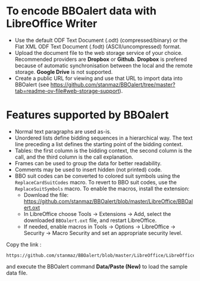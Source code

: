 
# To encode BBOalert data with LibreOffice Writer

- Use the default ODF Text Document (.odt) (compressed/binary) or the Flat XML ODF Text Document (.fodt) (ASCII/uncompressed) format.
- Upload the document file to the web storage service of your choice. Recommended providers are **Dropbox** or **Github**. **Dropbox** is prefered because of automatic synchronisation between the local and the remote storage. **Google Drive** is not supported.
- Create a public URL for viewing and use that URL to import data into BBOalert (see https://github.com/stanmaz/BBOalert/tree/master?tab=readme-ov-file#web-storage-support).

# Features supported by BBOalert

- Normal text paragraphs are used as-is.
- Unordered lists define bidding sequences in a hierarchical way. The text line preceding a list defines the starting point of the bidding context.
- Tables: the first column is the bidding context, the second column is the call, and the third column is the call explanation.
- Frames can be used to group the data for better readability.
- Comments may be used to insert hidden (not printed) code.
- BBO suit codes can be converted to colored suit symbols using the `ReplaceCardSuitCodes` macro. To revert to BBO suit codes, use the `ReplaceSuitSymbols` macro. To enable the macros, install the extension:
  - Download the file: https://github.com/stanmaz/BBOalert/blob/master/LibreOffice/BBOalert.oxt
  - In LibreOffice choose Tools → Extensions → Add, select the downloaded `BBOalert.oxt` file, and restart LibreOffice.
  - If needed, enable macros in Tools → Options → LibreOffice → Security → Macro Security and set an appropriate security level.

Copy the link :

    https://github.com/stanmaz/BBOalert/blob/master/LibreOffice/LibreOfficeSampleData.odt
    
and execute the BBOalert command **Data/Paste (New)** to load the sample data file.



